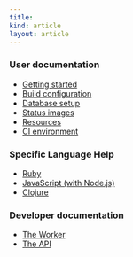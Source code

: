 ```yaml
---
title:
kind: article
layout: article
---
```

### User documentation

* <a href="/docs/user/getting-started/">Getting started</a>
* <a href="/docs/user/build-configuration/">Build configuration</a>
* <a href="/docs/user/database-setup/">Database setup</a>
* <a href="/docs/user/status-images/">Status images</a>
* <a href="/docs/user/resources/">Resources</a>
* <a href="/docs/user/ci-environment/">CI environment</a>

### Specific Language Help

* <a href="/docs/user/languages/ruby">Ruby</a>
* <a href="/docs/user/languages/javascript-with-nodejs">JavaScript (with Node.js)</a>
* <a href="/docs/user/languages/clojure">Clojure</a>

### Developer documentation

* <a href="/docs/dev/worker/">The Worker</a>
* <a href="/docs/dev/api/">The API</a>
